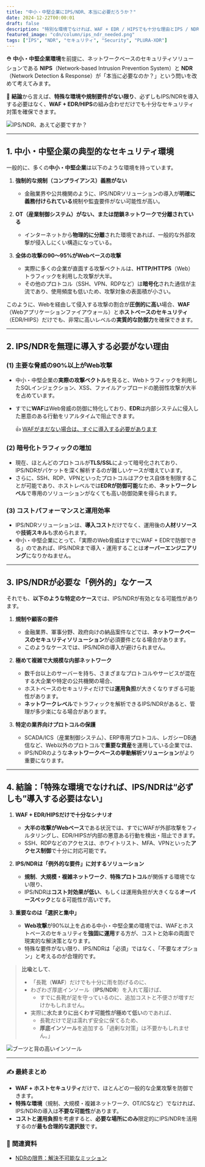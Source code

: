 ```yaml
---
title: "中小・中堅企業にIPS/NDR、本当に必要だろうか？"
date: 2024-12-22T00:00:01
draft: false
description: "特別な環境でなければ、WAF + EDR / HIPSでも十分な理由とIPS / NDRを考慮する必要がある例外的な状況を見てください。"
featured_image: "cdn/column/ips_ndr_needed.png"
tags: ["IPS", "NDR", "セキュリティ", "Security", "PLURA-XDR"]
---
```


⛑️ **中小・中堅企業環境**を前提に、ネットワークベースのセキュリティソリューションである **NIPS**（Network-based Intrusion Prevention System）と **NDR**（Network Detection & Response）が「本当に必要なのか？」という問いを改めて考えてみます。  

🚀 **結論**から言えば、**特殊な環境や規制要件がない限り**、必ずしもIPS/NDRを導入する必要はなく、**WAF + EDR/HIPS**の組み合わせだけでも十分なセキュリティ対策を確保できます。

![IPS/NDR、あえて必要ですか？](https://blog.plura.io/cdn/column/ips_ndr_needed.png)

<!--more-->

---

## 1. **中小・中堅企業の典型的なセキュリティ環境**

一般的に、多くの**中小・中堅企業**は以下のような環境を持っています。

1. **強制的な規制（コンプライアンス）義務がない**  
   - 金融業界や公共機関のように、IPS/NDRソリューションの導入が**明確に義務付けられている**規制や監査要件がない可能性が高い。

2. **OT（産業制御システム）がない、または閉鎖ネットワークで分離されている**  
   - インターネットから**物理的に分離**された環境であれば、一般的な外部攻撃が侵入しにくい構造になっている。

3. **全体の攻撃の90〜95%がWebベースの攻撃**  
   - 実際に多くの企業が直面する攻撃ベクトルは、**HTTP/HTTPS**（Web）トラフィックを利用した攻撃が大半。  
   - その他のプロトコル（SSH、VPN、RDPなど）は**暗号化**された通信が主流であり、使用頻度も低いため、攻撃対象の表面積が小さい。

このように、Webを経由して侵入する攻撃の割合が**圧倒的に高い**場合、**WAF**（Webアプリケーションファイアウォール）と**ホストベースのセキュリティ**（EDR/HIPS）だけでも、非常に高いレベルの**実質的な防御力**を確保できます。

---

## 2. **IPS/NDRを無理に導入する必要がない理由**

### (1) **主要な脅威の90%以上がWeb攻撃**
- 中小・中堅企業の**実際の攻撃ベクトル**を見ると、Webトラフィックを利用したSQLインジェクション、XSS、ファイルアップロードの脆弱性攻撃が大半を占めています。  
- すでに**WAF**はWeb脅威の防御に特化しており、**EDR**は内部システムに侵入した悪意のある行動をリアルタイムで阻止できます。

  👍 [WAFがまだない場合は、すぐに導入する必要があります](https://blog.plura.io/ja/column/web-application-firewall-is-like-a-seatbelt/)

### (2) **暗号化トラフィックの増加**
- 現在、ほとんどのプロトコルが**TLS/SSL**によって暗号化されており、IPS/NDRがパケットを深く解析するのが難しいケースが増えています。  
- さらに、SSH、RDP、VPNといったプロトコルはアクセス自体を制限することが可能であり、ホストレベルでは**EDRが防御可能**なため、**ネットワークレベル**で専用のソリューションがなくても高い防御効果を得られます。

### (3) **コストパフォーマンスと運用効率**
- IPS/NDRソリューションは、**導入コスト**だけでなく、運用後の**人材リソース**や**技術スキル**も求められます。  
- 中小・中堅企業にとって、「実際のWeb脅威はすでにWAF + EDRで防御できる」のであれば、IPS/NDRまで導入・運用することは**オーバーエンジニアリング**になりかねません。

---

## 3. **IPS/NDRが必要な「例外的」なケース**

それでも、**以下のような特定のケース**では、IPS/NDRが有効となる可能性があります。

1. **規制や顧客の要件**  
   - 金融業界、軍事分野、政府向けの納品案件などでは、**ネットワークベースのセキュリティソリューション**が必須要件となる場合があります。  
   - このようなケースでは、IPS/NDRの導入が避けられません。

2. **極めて複雑で大規模な内部ネットワーク**  
   - 数千台以上のサーバーを持ち、さまざまなプロトコルやサービスが混在する大企業や特定の公共機関の場合、  
   - ホストベースのセキュリティだけでは**運用負担**が大きくなりすぎる可能性があります。  
   - **ネットワークレベル**でトラフィックを解析できるIPS/NDRがあると、管理が多少楽になる場合があります。

3. **特定の業界向けプロトコルの保護**  
   - SCADA/ICS（産業制御システム）、ERP専用プロトコル、レガシーDB通信など、Web以外のプロトコルで**重要な資産**を運用している企業では、  
   - IPS/NDRのような**ネットワークベースの挙動解析ソリューション**がより重要になります。

---

## 4. **結論：「特殊な環境でなければ、IPS/NDRは“必ずしも”導入する必要はない」**

1. **WAF + EDR/HIPSだけで十分なシナリオ**  
   - **大半の攻撃がWebベース**である状況では、すでにWAFが外部攻撃をフィルタリングし、EDR/HIPSが内部の悪意ある行動を検出・阻止できます。  
   - SSH、RDPなどのアクセスは、ホワイトリスト、MFA、VPNといった**アクセス制御**で十分に対応可能です。

2. **IPS/NDRは「例外的な要件」に対するソリューション**  
   - **規制**、**大規模・複雑ネットワーク**、**特殊プロトコル**が関係する環境でない限り、  
   - IPS/NDRは**コスト対効果が低い**、もしくは運用負担が大きくなる**オーバースペック**となる可能性が高いです。

3. **重要なのは「選択と集中」**  
   - **Web攻撃**が90%以上を占める中小・中堅企業の環境では、WAFとホストベースのセキュリティを**強固に運用**する方が、コストと効率の両面で現実的な解決策となります。  
   - 特殊な要件がない限り、IPS/NDRは「必須」ではなく、「不要なオプション」と考えるのが合理的です。

> **比喩として**、  
> - 「長靴（**WAF**）だけでも十分に雨を防げるのに、  
> - わざわざ厚底インソール（**IPS/NDR**）を入れて履けば、  
>   - すでに長靴が足を守っているのに、追加コストと不便さが増すだけかもしれません。  
> - 実際に**水たまりに出くわす可能性が極めて低い**のであれば、  
>   - 長靴だけで足は濡れず安全に保てるため、  
>   - **厚底インソール**を追加する「過剰な対策」は不要かもしれません。」

![ブーツと背の高いインソール](https://blog.plura.io/cdn/column/ips_ndr_needed-2.png)

---

### ✍️ **最終まとめ**
- **WAF + ホストセキュリティ**だけで、ほとんどの一般的な企業攻撃を防御できます。  
- **特殊な環境**（規制、大規模・複雑ネットワーク、OT/ICSなど）でなければ、IPS/NDRの導入は**不要な可能性**があります。  
- **コストと運用負担**を考慮すると、**必要な場所にのみ**限定的にIPS/NDRを活用するのが**最も合理的な選択肢**です。

### 📖 **関連資料**
- [NDRの限界：解決不可能なミッション](https://blog.plura.io/ja/column/limitations_of_ndr/)
